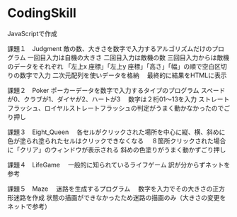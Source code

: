 # CodingSkill
JavaScriptで作成

課題１　Judgment
  敵の数、大きさを数字で入力するアルゴリズムだけのプログラム
  一回目入力は自機の大きさ
  二回目入力は敵機の数
  三回目入力からは敵機のデータをそれぞれ
  「左上x 座標」「左上y 座標」「高さ」「幅」の順で空白区切りの数字で入力
  二次元配列を使いデータを格納
　最終的に結果をHTMLに表示

課題２　Poker
  ポーカーデータを数字で入力するタイプのプログラム
  スペードが0、クラブが1、ダイヤが2、ハートが3
　数字は２桁01～13を入力
  ストレートフラッシュ、ロイヤルストレートフラッシュの判定がうまく動かなかったのでごり押し

課題３　Eight_Queen
　各セルがクリックされた場所を中心に縦、横、斜めに色が塗られ塗られたセルはクリックできなくなる
　８箇所クリックされた場合に「クリア」のウィンドウが表示される
  斜めの色塗りがうまく動かずごり押し
  
課題４　LifeGame
　一般的に知られているライフゲーム
  訳が分からずネットを参考

課題５　Maze
　迷路を生成するプログラム
　数字を入力でその大きさの正方形迷路を作成
  状態の描画ができなかったため迷路の描画のみ（大きさの変更をネットで参考）
